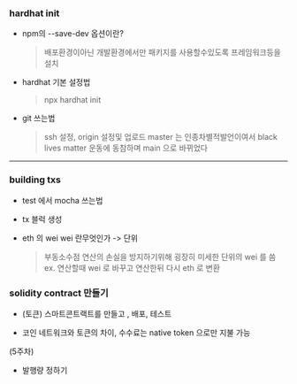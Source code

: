 ### hardhat init

- npm의 --save-dev 옵션이란?

  > 배포환경이아닌 개발환경에서만 패키지를 사용할수있도록 프레임워크등을 설치

- hardhat 기본 설정법

  > npx hardhat init

- git 쓰는법
  > ssh 설정, origin 설정및 업로드
  > master 는 인종차별적발언이여서 black lives matter 운동에 동참하며 main 으로 바뀌었다

---

### building txs

- test 에서 mocha 쓰는법

- tx 블럭 생성

- eth 의 wei wei 란무엇인가 -> 단위
  > 부동소수점 연산의 손실을 방지하기위해 굉장히 미세한 단위의 wei 를 씀
  > ex. 연산할때 wei 로 바꾸고 연산한뒤 다시 eth 로 변환

### solidity contract 만들기

- (토큰) 스마트콘트랙트를 만들고 , 배포, 테스트

- 코인 네트워크와 토큰의 차이, 수수료는 native token 으로만 지불 가능

(5주차)

- 발행량 정하기
